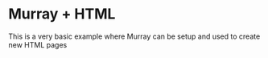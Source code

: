 # Murray + HTML

This is a very basic example where Murray can be setup and used to create new HTML pages